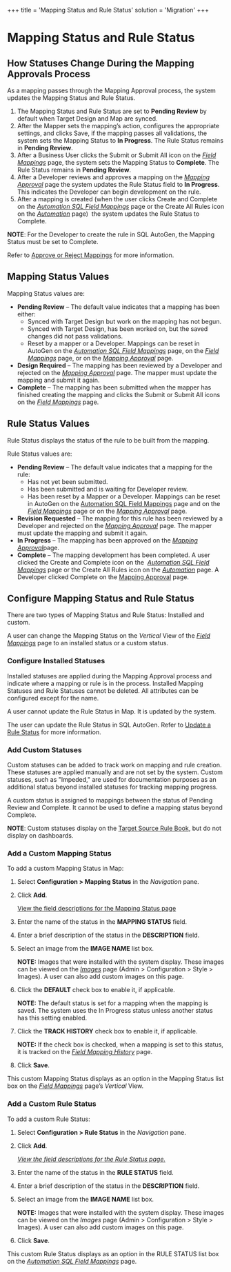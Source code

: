 +++
title = 'Mapping Status and Rule Status'
solution = 'Migration'
+++

# Mapping Status and Rule Status

## <span id="How_Statuses_Change_During_the_Mapping_Approvals_Process"></span>How Statuses Change During the Mapping Approvals Process

As a mapping passes through the Mapping Approval process, the system
updates the Mapping Status and Rule Status.

1.  The Mapping Status and Rule Status are set to
    <span style="font-weight: bold;">Pending Review</span> by default
    when Target Design and Map are synced.
2.  After the Mapper sets the mapping’s action, configures the
    appropriate settings, and clicks Save, if the mapping passes all
    validations, the system sets the Mapping Status to
    <span style="font-weight: bold;">In Progress</span>. The Rule Status
    remains in <span style="font-weight: bold;">Pending Review</span>.
3.  After a Business User clicks the Submit or Submit All icon on the
    <span style="font-style: italic;">[Field
    Mappings](../Page_Desc/Field_Mappings_H)</span> page, the system
    sets the Mapping Status to
    <span style="font-weight: bold;">Complete</span>. The Rule Status
    remains in <span style="font-weight: bold;">Pending Review</span>.
4.  After a Developer reviews and approves a mapping on the
    <span style="font-style: italic;">[Mapping
    Approval](../Page_Desc/Mapping_Approval_H)</span> page the
    system updates the Rule Status field to
    <span style="font-weight: bold;">In Progress</span>. This indicates
    the Developer can begin development on the rule.
5.  After a mapping is created (when the user clicks Create and Complete
    on the <span style="font-style: italic;">[Automation SQL Field
    Mappings](../../SQL_AutoGen/Page_Desc/Automation_SQL_Field_Mappings_H)</span>
    page or the Create All Rules icon on the
    <span style="font-style: italic;">[Automation](../../SQL_AutoGen/Page_Desc/Automation_page)</span>
    page)  the system updates the Rule Status to Complete.

<span style="font-weight: bold;">NOTE</span>: For the Developer to
create the rule in SQL AutoGen, the Mapping Status must be set to
Complete.

Refer to [Approve or Reject Mappings](Approve_or_Reject_Mappings)
for more information.

## Mapping Status Values

Mapping Status values are:

  - <span style="font-weight: bold;">Pending Review</span> – The default
    value indicates that a mapping has been either:
      - Synced with Target Design but work on the mapping has not begun.
      - Synced with Target Design, has been worked on, but the saved
        changes did not pass validations.
      - Reset by a mapper or a Developer. Mappings can be reset in
        AutoGen on the <span style="font-style: italic;">[Automation SQL
        Field
        Mappings](../../SQL_AutoGen/Page_Desc/Automation_SQL_Field_Mappings_H)</span>
        page, on the <span style="font-style: italic;">[Field
        Mappings](../Page_Desc/Field_Mappings_H)</span> page, or on
        the <span style="font-style: italic;">[Mapping
        Approval](../Page_Desc/Mapping_Approval_H)</span> page.
  - <span style="font-weight: bold;">Design Required</span> – The
    mapping has been reviewed by a Developer and rejected on the
    <span style="font-style: italic;">[Mapping
    Approval](../Page_Desc/Mapping_Approval_H)</span> page. The
    mapper must update the mapping and submit it again.
  - <span style="font-weight: bold;">Complete</span> – The mapping has
    been submitted when the mapper has finished creating the mapping and
    clicks the Submit or Submit All icons on the
    <span style="font-style: italic;">[Field
    Mappings](../Page_Desc/Field_Mappings_H)</span> page.

## Rule Status Values

Rule Status displays the status of the rule to be built from the
mapping.

Rule Status values are:

  - <span style="font-weight: bold;">Pending Review</span> – The default
    value indicates that a mapping for the rule:
      - Has not yet been submitted.
      - Has been submitted and is waiting for Developer review.
      - Has been reset by a Mapper or a Developer. Mappings can be reset
        in AutoGen on the [Automation SQL Field
        Mappings](../../SQL_AutoGen/Page_Desc/Automation_SQL_Field_Mappings_H)
        page and on the <span style="font-style: italic;">[Field
        Mappings](../Page_Desc/Field_Mappings_H)</span> page or on
        the <span style="font-style: italic;">[Mapping
        Approval](../Page_Desc/Mapping_Approval_H)</span> page.
  - <span style="font-weight: bold;">Revision Requested</span> – The
    mapping for this rule has been reviewed by a Developer and rejected
    on the <span style="font-style: italic;">[Mapping
    Approval](../Page_Desc/Mapping_Approval_H)</span> page. The
    mapper must update the mapping and submit it again.
  - <span style="font-weight: bold;">In Progress</span> – The mapping
    has been approved on the <span style="font-style: italic;">[Mapping
    Approval](../Page_Desc/Mapping_Approval_H)</span>page.
  - <span style="font-weight: bold;">Complete</span> – The mapping
    development has been completed. A user clicked the Create and
    Complete icon on the  <span style="font-style: italic;">[Automation
    SQL Field
    Mappings](../../SQL_AutoGen/Page_Desc/Automation_SQL_Field_Mappings_H)</span>
    page or the Create All Rules icon on the
    <span style="font-style: italic;">[Automation](../../SQL_AutoGen/Page_Desc/Automation_page)</span>
    page. A Developer clicked Complete on the [Mapping
    Approval](../Page_Desc/Mapping_Approval_H)
page.

## <span id="Configure_Mapping_Status_and_Rule_Status"></span>Configure Mapping Status and Rule Status

There are two types of Mapping Status and Rule Status: Installed and
custom.

A user can change the Mapping Status on the
<span style="font-style: italic;">Vertical</span> View of the
<span style="font-style: italic;">[Field
Mappings](../Page_Desc/Field_Mappings_H)</span> page to an installed
status or a custom status.

### Configure Installed Statuses

Installed statuses are applied during the Mapping Approval process and
indicate where a mapping or rule is in the process. Installed
<span id="Mapping Status" class="popUpLink">Mapping Statuses</span> and
<span id="Rule Status" class="popUpLink">Rule Statuses</span> cannot be
deleted. All attributes can be configured except for the name.

A user cannot update the Rule Status in Map. It is updated by the
system.

The user can update the Rule Status in SQL AutoGen. Refer to [Update a
Rule Status](../../SQL_AutoGen/Use_Cases/Update_a_Rule_Status) for
more information.

### Add Custom Statuses

Custom statuses can be added to track work on mapping and rule creation.
These statuses are applied manually and are not set by the system.
Custom statuses, such as "Impeded," are used for documentation purposes
as an additional status beyond installed statuses for tracking mapping
progress.

A custom status is assigned to mappings between the status of Pending
Review and Complete. It cannot be used to define a mapping status beyond
Complete.

<span style="font-weight: bold;">NOTE</span>: Custom statuses display on
the [Target Source Rule Book](../Page_Desc/Target_Source_Rule_Book),
but do not display on dashboards.

### Add a Custom Mapping Status

To add a custom Mapping Status in Map:

1.  Select <span style="font-weight: bold;">Configuration \> Mapping
    Status</span> in the
    <span style="font-style: italic;">Navigation</span> pane.

2.  Click <span style="font-weight: bold;">Add</span>.
    
    [View the field descriptions for the Mapping Status
    page](../Page_Desc/Mapping_Status_page)

3.  Enter the name of the status in the
    <span style="font-weight: bold;">MAPPING STATUS</span> field.

4.  Enter a brief description of the status in the
    <span style="font-weight: bold;">DESCRIPTION</span> field.

5.  Select an image from the <span style="font-weight: bold;">IMAGE
    NAME</span> list box.
    
    **NOTE:** Images that were installed with the system display. These
    images can be viewed on the
    *[Images](../../../Platform/Sys_Admin/Page_Desc/Images%20H)*
    page (Admin \> Configuration \> Style \> Images). A user can also
    add custom images on this page.

6.  Click the <span style="font-weight: bold;">DEFAULT</span> check box
    to enable it, if applicable.
    
    **NOTE:** The default status is set for a mapping when the mapping
    is saved. The system uses the In Progress status unless another
    status has this setting enabled.

7.  Click the <span style="font-weight: bold;">TRACK HISTORY</span>
    check box to enable it, if applicable.
    
    **NOTE:** If the check box is checked, when a mapping is set to this
    status, it is tracked on the
    <span style="font-style: italic;">[Field Mapping
    History](../Page_Desc/Field_Mapping_History)</span> page.

8.  Click <span style="font-weight: bold;">Save</span>.

This custom Mapping Status displays as an option in the Mapping Status
list box on the <span style="font-style: italic;">[Field
Mappings](../Page_Desc/Field_Mappings_H)</span> page’s
<span style="font-style: italic;">Vertical</span> View.

### Add a Custom Rule Status

To add a custom Rule Status:

1.  Select <span style="font-weight: bold;">Configuration \> Rule
    Status</span> in the
    <span style="font-style: italic;">Navigation</span> pane.

2.  Click <span style="font-weight: bold;">Add</span>.
    
    [*View the field descriptions for the Rule Status
    page.*](../Page_Desc/Rule_Status)

3.  Enter the name of the status in the
    <span style="font-weight: bold;">RULE STATUS</span> field.

4.  Enter a brief description of the status in the
    <span style="font-weight: bold;">DESCRIPTION</span> field.

5.  Select an image from the <span style="font-weight: bold;">IMAGE
    NAME</span> list box.
    
    **NOTE:** Images that were installed with the system display. These
    images can be viewed on the
    <span style="font-style: italic;">Images</span> page (Admin \>
    Configuration \> Style \> Images). A user can also add custom images
    on this page.

6.  Click <span style="font-weight: bold;">Save</span>.

This custom Rule Status displays as an option in the RULE STATUS list
box on the [<span style="font-style: italic;">Automation SQL Field
Mappings</span>](../../SQL_AutoGen/Page_Desc/Automation_SQL_Field_Mappings_H)
page.
